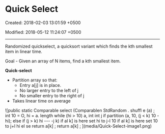 # Quick Select

Created: 2018-02-03 13:01:59 +0500

Modified: 2018-05-12 11:24:07 +0500

---

Randomized quickselect, a quicksort variant which finds the kth smallest item in linear time.



Goal - Given an array of N items, find a kth smallest item.

**Quick-select**
-   Partition array so that:
    -   Entry a[j] is in place.
    -   No larger entry to the left of j
    -   No smaller entry to the right of j
-   Takes linear time on average



![public static Comparable select (Comparablen StdRandom . shuffl e (a) ; int 10 = O, hi = a. length while (hi > 10) a, int int j if partition (a, 10, (j < k) 10 - hi); else if (j > k) hi --- -j k) if al k] is here set hi to j-l 10 if al k] is here set 10 to j+l hi el se return a[k] ; return a[k] ; ](media/Quick-Select-image1.png)

